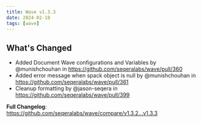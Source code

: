 ```yaml
---
title: Wave v1.3.3
date: 2024-02-18
tags: [wave]
---
```


## What's Changed
* Added Document Wave configurations and Variables  by @munishchouhan in https://github.com/seqeralabs/wave/pull/360
* Added error message when spack object is null by @munishchouhan in https://github.com/seqeralabs/wave/pull/361
* Cleanup formatting by @jason-seqera in https://github.com/seqeralabs/wave/pull/399


**Full Changelog**: https://github.com/seqeralabs/wave/compare/v1.3.2...v1.3.3
